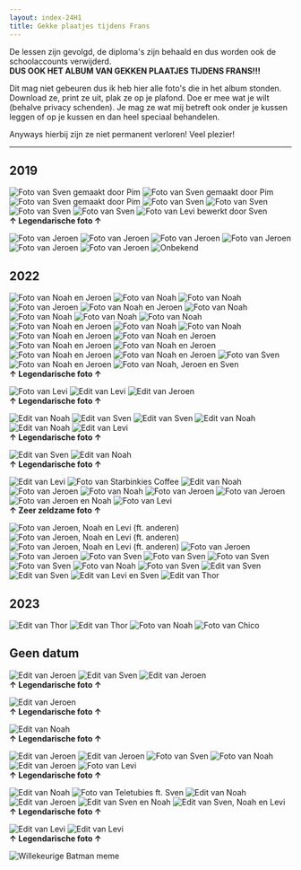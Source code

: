 ```yaml
---
layout: index-24H1
title: Gekke plaatjes tijdens Frans
---
```


<!--Inhoud-->
De lessen zijn gevolgd, de diploma's zijn behaald en dus worden ook de schoolaccounts verwijderd. <br>
**DUS OOK HET ALBUM VAN GEKKEN PLAATJES TIJDENS FRANS!!!**

Dit mag niet gebeuren dus ik heb hier alle foto's die in het album stonden. Download ze, print ze uit, plak ze op je plafond. Doe er mee wat je wilt (behalve privacy schenden). Je mag ze wat mij betreft ook onder je kussen leggen of op je kussen en dan heel speciaal behandelen.

Anyways hierbij zijn ze niet permanent verloren! Veel plezier!

---
## 2019
![Foto van Sven gemaakt door Pim](20191001-1.JPG)
![Foto van Sven gemaakt door Pim](20191001-2.JPG)
![Foto van Sven gemaakt door Pim](20191001-3.JPG)
![Foto van Sven](20191002-1.JPG)
![Foto van Sven](20191002-2.JPG)
![Foto van Sven](20191002-3.JPG)
![Foto van Sven](20191002-4.JPG)
![Foto van Levi bewerkt door Sven](20191002-5.jpg)
<br>**&uarr; Legendarische foto &uarr;**

![Foto van Jeroen](20191017-1.JPG)
![Foto van Jeroen](20191017-2.JPG)
![Foto van Jeroen](20191017-3.JPG)
![Foto van Jeroen](20191029.JPG)
![Foto van Jeroen](20191108-1.JPG)
![Foto van Jeroen](20191108-2.JPG)
![Onbekend](20191212.JPG)

## 2022
![Foto van Noah en Jeroen](20220408-1.JPG)
![Foto van Noah](20220408-2.JPG)
![Foto van Noah](20220408-3.JPG)
![Foto van Jeroen](20220408-4.JPG)
![Foto van Noah en Jeroen](20220408-5.JPG)
![Foto van Noah](20220408-6.JPG)
![Foto van Noah](20220408-7.JPG)
![Foto van Noah](20220408-8.JPG)
![Foto van Noah](20220408-9.JPG)
![Foto van Noah en Jeroen](20220408-10.JPG)
![Foto van Noah](20220408-11.JPG)
![Foto van Noah](20220408-12.JPG)
![Foto van Noah en Jeroen](20220408-13.JPG)
![Foto van Noah en Jeroen](20220408-14.JPG)
![Foto van Noah en Jeroen](20220408-15.JPG)
![Foto van Noah en Jeroen](20220408-16.JPG)
![Foto van Noah en Jeroen](20220408-17.JPG)
![Foto van Noah en Jeroen](20220408-18.JPG)
![Foto van Sven](20220408-19.JPG)
![Foto van Noah en Jeroen](20220408-20.JPG)
![Foto van Noah, Jeroen en Sven](20220408-21.JPG)
<br>**&uarr; Legendarische foto &uarr;**

![Foto van Levi](20220411-1.JPG)
![Edit van Levi](20220411-2.JPG)
![Edit van Jeroen](20220411-3.JPG)
<br>**&uarr; Legendarische foto &uarr;**

![Edit van Noah](20220411-4.JPG)
![Edit van Sven](20220411-5.JPG)
![Edit van Sven](20220411-6.JPG)
![Edit van Noah](20220411-7.JPG)
![Edit van Noah](20220411-8.JPG)
![Edit van Levi](20220411-9.JPG)
<br>**&uarr; Legendarische foto &uarr;**

![Edit van Sven](20220411-10.JPG)
![Edit van Noah](20220411-11.JPG)
<br>**&uarr; Legendarische foto &uarr;**

![Edit van Levi](20220411-12.JPG)
![Foto van Starbinkies Coffee](20220411-13.JPG)
![Edit van Noah](20220412.JPG)
![Foto van Jeroen](20220413-1.JPG)
![Foto van Noah](20220413-2.JPG)
![Foto van Jeroen](20220413-3.JPG)
![Foto van Jeroen](20220413-4.JPG)
![Foto van Jeroen en Noah](20220422-1.JPG)
![Foto van Levi](20220422-2.JPG)
<br>**&uarr; Zeer zeldzame foto &uarr;**

![Foto van Jeroen, Noah en Levi (ft. anderen)](20220422-3.JPG)
![Foto van Jeroen, Noah en Levi (ft. anderen)](20220422-4.JPG)
![Foto van Jeroen, Noah en Levi (ft. anderen)](20220422-5.JPG)
![Foto van Jeroen](20220509-1.JPG)
![Foto van Jeroen](20220509-2.JPG)
![Foto van Sven](20220530-1.JPG)
![Foto van Sven](20220530-2.JPG)
![Foto van Sven](20220530-3.JPG)
![Foto van Sven](20220530-4.JPG)
![Foto van Noah](20220530-5.JPG)
![Foto van Sven](20220530-6.JPG)
![Edit van Sven](20220601-1.JPG)
![Edit van Sven](20220601-2.JPG)
![Edit van Levi en Sven](20220608.JPG)
![Edit van Thor](20220920.JPG)

## 2023
![Edit van Thor](20230306-1.JPG)
![Edit van Thor](20230306-2.JPG)
![Foto van Noah](20230405-1.JPG)
![Foto van Chico](20230405-2.JPG)

## Geen datum
![Edit van Jeroen](unknown-1.JPG)
![Edit van Sven](unknown-2.JPG)
![Edit van Jeroen](unknown-3.JPG)
<br>**&uarr; Legendarische foto &uarr;**

![Edit van Jeroen](unknown-4.JPG)
<br>**&uarr; Legendarische foto &uarr;**

![Edit van Noah](unknown-5.JPG)
<br>**&uarr; Legendarische foto &uarr;**

![Edit van Jeroen](unknown-6.JPG)
![Edit van Jeroen](unknown-7.JPG)
![Foto van Sven](unknown-8.JPG)
![Foto van Noah](unknown-9.jpg)
![Edit van Jeroen](unknown-10.jpg)
![Foto van Levi](unknown-11.jpg)
<br>**&uarr; Legendarische foto &uarr;**

![Edit van Noah](unknown-12.JPG)
![Foto van Teletubies ft. Sven](unknown-13.JPG)
![Edit van Noah](unknown-14.JPG)
![Edit van Jeroen](unknown-15.JPG)
![Edit van Sven en Noah](unknown-16.JPG)
![Edit van Sven, Noah en Levi](unknown-17.JPG)
<br>**&uarr; Legendarische foto &uarr;**

![Edit van Levi](unknown-18.JPG)
![Edit van Levi](unknown-19.JPG)
<br>**&uarr; Legendarische foto &uarr;**

![Willekeurige Batman meme](unknown-20.gif)
